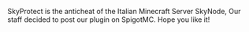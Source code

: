 SkyProtect is the anticheat of the Italian Minecraft Server SkyNode, Our staff decided to post our plugin on SpigotMC. Hope you like it!

